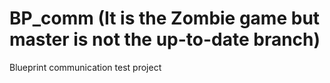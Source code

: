 # BP_comm (It is the Zombie game but master is not the up-to-date branch)
 Blueprint communication test project
